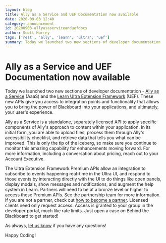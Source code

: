 ```yaml
---
layout: blog
title: Ally as a Service and UEF Documentation now available
date: 2020-09-03 12:40
category: announcement
id: 20200903-allyasaserviceanduefdocs
author: Scott Hurrey
tags: ['rest', 'ally', 'learn', 'ultra', 'uef']
summary: Today we launched two new sections of developer documentation - Ally as a Service (AaaS) and the Ultra Extension Framework (UEF).
---
```

# Ally as a Service and UEF Documentation now available

Today we launched two new sections of developer documentation - [Ally as a Service](/ally/getting-started) (AaaS) and the [Learn Ultra Extension Framework](/learn/uef/getting-started) (UEF). These new APIs give you access to integration points and functionality that allows you to bring the power of Blackboard into your applications, and ultimately, your user's experience.

Ally as a Service is a standalone, separately licensed API to apply specific components of Ally's approach to content within your application. In its initial form, you are able to upload files, process them through Ally's accessibility checklist, and retrieve data that tells you what can be improved. This is only the tip of the iceberg, so make sure you continue to monitor this amazing capability for enhancements moving forward. For more information, including a conversation about pricing, reach out to your Account Executive.

The Ultra Extension Framework Premium APIs allow an integration to subscribe to events happening real-time in the Ultra UI, and respond to those events by interacting directly with the UI to do things like open panels, display modals, show messages and notifications, and augment the help system in Learn. Partners will need to be at a bronze level or higher to access these Premium APIs. See the partnership team for more information. If you are not a partner, check out [how to become a partner](/partners/become-a-partner). Licensed clients need only request access. Access is granted to your group in the developer portal, much like rate limits. Just open a case on Behind the Blackboard to get started!

As always, [let us know](/community/contact) if you have any questions!

Happy Coding!
